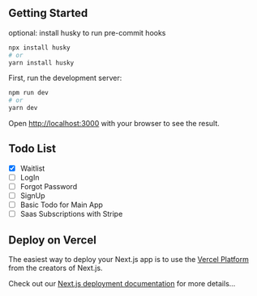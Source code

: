 ## Getting Started

optional: install husky to run pre-commit hooks

```bash
npx install husky
# or
yarn install husky
```

First, run the development server:

```bash
npm run dev
# or
yarn dev
```

Open [http://localhost:3000](http://localhost:3000) with your browser to see the result.

## Todo List

- [x] Waitlist
- [ ] LogIn
- [ ] Forgot Password
- [ ] SignUp
- [ ] Basic Todo for Main App
- [ ] Saas Subscriptions with Stripe

## Deploy on Vercel

The easiest way to deploy your Next.js app is to use the [Vercel Platform](https://vercel.com/new?utm_medium=default-template&filter=next.js&utm_source=create-next-app&utm_campaign=create-next-app-readme) from the creators of Next.js.

Check out our [Next.js deployment documentation](https://nextjs.org/docs/deployment) for more details...
